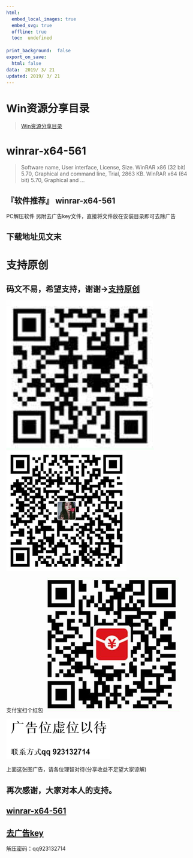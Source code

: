 ```yaml
---
html:
  embed_local_images: true
  embed_svg: true
  offline: true
  toc:  undefined

print_background:  false
export_on_save:
  html: false
data:  2019/ 3/ 21
updated: 2019/ 3/ 21
---
```


# Win资源分享目录

> [Win资源分享目录](https://blog.csdn.net/qq923132714/article/details/83108491 "Win资源分享目录")


# winrar-x64-561

> Software name, User interface, License, Size. WinRAR x86 (32 bit) 5.70, Graphical and command line, Trial, 2863 KB. WinRAR x64 (64 bit) 5.70, Graphical and ...


## 『软件推荐』 winrar-x64-561

PC解压软件
另附去广告key文件，直接将文件放在安装目录即可去除广告

## 下载地址见文末

 # 支持原创


 ## 码文不易，希望支持，谢谢->**[支持原创](http://blog.csdn.net/qq923132714/article/details/79399145)**
 ![微信支付](https://raw.githubusercontent.com/923132714/my_picture/master/blog/support/weixin.png)![微信支付](https://raw.githubusercontent.com/923132714/my_picture/master/blog/support/支付宝.png)

 支付宝扫个红包
 ![支付宝扫个红包](https://raw.githubusercontent.com/923132714/my_picture/master/blog/support/扫码领红包.png "扫码领红包")

 ![广告位](https://raw.githubusercontent.com/923132714/my_picture/master/blog/support/广告位.png "广告")

 上面这张图广告，请各位理智对待(分享收益不足望大家谅解)

 ## 再次感谢，大家对本人的支持。
      

## [winrar-x64-561 ](http://u16848854.ctfile.net/fs/16848854-355338693 " PCwinrar-x64-561 ")

## [去广告key](http://u16848854.ctfile.net/fs/16848854-355338885 " key")

解压密码：qq923132714
